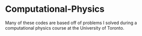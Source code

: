 # Computational-Physics

Many of these codes are based off of problems I solved during a computational
physics course at the University of Toronto.
